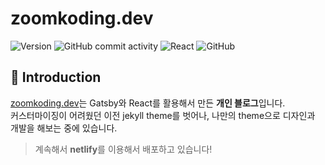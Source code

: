 # zoomkoding.dev
<p>
  <img alt="Version" src="https://img.shields.io/github/v/release/zoomKoding/zoomkoding.dev?include_prereleases&sort=semver&label=version">
  <img alt="GitHub commit activity" src="https://img.shields.io/github/commit-activity/m/zoomkoding/zoomkoding.dev.svg?color=08CE5D&label=%E2%AC%86%20commits&style=flat-square">
  <img alt="React" src="https://img.shields.io/static/v1.svg?label=&message=React&style=flat-square&logo=React&logoColor=white&color=61dafb">
  <img alt="GitHub" src="https://img.shields.io/github/license/zoomkoding/zoomkoding.dev?style=flat-square&label=%F0%9F%93%9C%20license&color=08CE5D">
</p>

## 🖖 Introduction
[zoomkoding.dev](https://sad-haibt-6a7a35.netlify.app/)는 Gatsby와 React를 활용해서 만든 **개인 블로그**입니다.  
커스터마이징이 어려웠던 이전 jekyll theme를 벗어나, 나만의 theme으로 디자인과 개발을 해보는 중에 있습니다.
> 계속해서 **netlify**를 이용해서 배포하고 있습니다!

